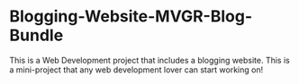 # Blogging-Website-MVGR-Blog-Bundle
This is a Web Development project that includes a blogging website. This is a mini-project that any web development lover can start working on!
